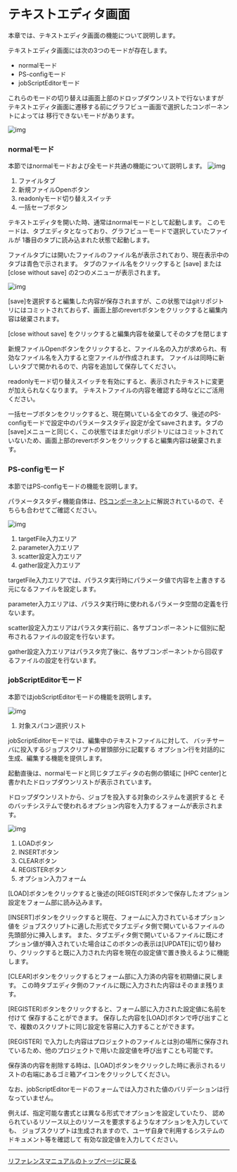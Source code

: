 # テキストエディタ画面
本章では、テキストエディタ画面の機能について説明します。

テキストエディタ画面には次の3つのモードが存在します。
- normalモード
- PS-configモード
- jobScriptEditorモード

これらのモードの切り替えは画面上部のドロップダウンリストで行ないますが
テキストエディタ画面に遷移する前にグラフビュー画面で選択したコンポーネントによっては
移行できないモードがあります。

![img](./img/editor_mode.png "editor_mode")

### normalモード
本節ではnormalモードおよび全モード共通の機能について説明します。
![img](./img/editor_normal.png "editor_normal")

1. ファイルタブ
2. 新規ファイルOpenボタン
3. readonlyモード切り替えスイッチ
4. 一括セーブボタン

テキストエディタを開いた時、通常はnormalモードとして起動します。
このモードは、タブエディタとなっており、グラフビューモードで選択していたファイルが
1番目のタブに読み込まれた状態で起動します。

ファイルタブには開いたファイルのファイル名が表示されており、現在表示中のタブは青色で示されます。
タブのファイル名をクリックすると [save] または [close without save] の2つのメニューが表示されます。

![img](./img/editor_tab_menu.png "editor_tab_menu")

[save]を選択すると編集した内容が保存されますが、この状態ではgitリポジトリにはコミットされておらず、画面上部のrevertボタンをクリックすると編集内容は破棄されます。

[close without save] をクリックすると編集内容を破棄してそのタブを閉じます

新規ファイルOpenボタンをクリックすると、ファイル名の入力が求められ、有効なファイル名を入力すると空ファイルが作成されます。
ファイルは同時に新しいタブで開かれるので、内容を追加して保存してください。

readonlyモード切り替えスイッチを有効にすると、表示されたテキストに変更が加えられなくなります。
テキストファイルの内容を確認する時などにご活用ください。

一括セーブボタンをクリックすると、現在開いている全てのタブ、後述のPS-configモードで設定中のパラメータスタディ設定が全てsaveされます。タブの[save]メニューと同じく、この状態ではまだgitリポジトリにはコミットされていないため、画面上部のrevertボタンをクリックすると編集内容は破棄されます。

### PS-configモード
本節ではPS-configモードの機能を説明します。

パラメータスタディ機能自体は、[PSコンポーネント]( ../4_component/06_PS.md)に解説されているので、そちらも合わせてご確認ください。

![img](./img/editor_ps_config.png "editor_ps_config")

1. targetFile入力エリア
2. parameter入力エリア
3. scatter設定入力エリア
4. gather設定入力エリア

targetFile入力エリアでは、パラスタ実行時にパラメータ値で内容を上書きする元になるファイルを設定します。

parameter入力エリアは、パラスタ実行時に使われるパラメータ空間の定義を行ないます。

scatter設定入力エリアはパラスタ実行前に、各サブコンポーネントに個別に配布されるファイルの設定を行ないます。

gather設定入力エリアはパラスタ完了後に、各サブコンポーネントから回収するファイルの設定を行ないます。

### jobScriptEditorモード
本節ではjobScriptEditorモードの機能を説明します。

![img](./img/editor_jobscript_editor.png "editor_jobscript_editor")

1. 対象スパコン選択リスト

jobScriptEditorモードでは、編集中のテキストファイルに対して、
バッチサーバに投入するジョブスクリプトの冒頭部分に記載する
オプション行を対話的に生成、編集する機能を提供します。

起動直後は、normalモードと同じタブエディタの右側の領域に
[HPC center]と書かれたドロップダウンリストが表示されています。

ドロップダウンリストから、ジョブを投入する対象のシステムを選択すると
そのバッチシステムで使われるオプション内容を入力するフォームが表示されます。

![img](./img/editor_jobscript_editor_fugaku.png "editor_jobscript_editor_fugaku")

1. LOADボタン
2. INSERTボタン
3. CLEARボタン
4. REGISTERボタン
5. オプション入力フォーム

[LOAD]ボタンをクリックすると後述の[REGISTER]ボタンで保存したオプション設定をフォーム部に読み込みます。

[INSERT]ボタンをクリックすると現在、フォームに入力されているオプション値を
ジョブスクリプトに適した形式でタブエディタ側で開いているファイルの先頭部分に挿入します。
また、タブエディタ側で開いているファイルに既にオプション値が挿入されていた場合はこのボタンの表示は[UPDATE]に切り替わり、クリックすると既に入力された内容を現在の設定値で置き換えるように機能します。

[CLEAR]ボタンをクリックするとフォーム部に入力済の内容を初期値に戻します。
この時タブエディタ側のファイルに既に入力された内容はそのまま残ります。

[REGISTER]ボタンをクリックすると、フォーム部に入力された設定値に名前を付けて
保存することができます。
保存した内容を[LOAD]ボタンで呼び出すことで、複数のスクリプトに同じ設定を容易に入力することができます。

[REGISTER] で入力した内容はプロジェクトのファイルとは別の場所に保存されているため、他のプロジェクトで用いた設定値を呼び出すことも可能です。

保存済の内容を削除する時は、[LOAD]ボタンをクリックした時に表示されるリストの右端にあるゴミ箱アイコンをクリックしてください。

なお、jobScriptEditorモードのフォームでは入力された値のバリデーションは行なっていません。

例えば、指定可能な書式とは異なる形式でオプションを設定していたり、
認められているリソース以上のリソースを要求するようなオプションを入力していても、
ジョブスクリプトは生成されますので、ユーザ自身で利用するシステムのドキュメント等を確認して
有効な設定値を入力してください。


--------
[リファレンスマニュアルのトップページに戻る](../index.md)
